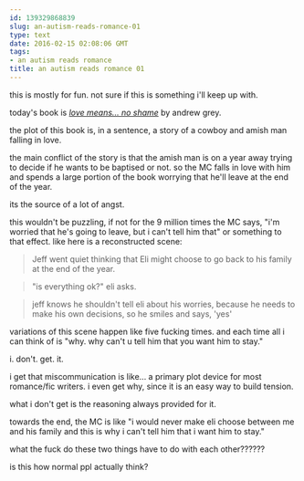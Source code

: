 ```yaml
---
id: 139329868839
slug: an-autism-reads-romance-01
type: text
date: 2016-02-15 02:08:06 GMT
tags:
- an autism reads romance
title: an autism reads romance 01
---
```

this is mostly for fun. not sure if this is something i'll keep up with. 

today's book is [_love means... no shame_](http://www.goodreads.com/book/show/6909649-love-means-no-shame) by andrew grey.

the plot of this book is, in a sentence, a story of a cowboy and amish man falling in love.

the main conflict of the story is that the amish man is on a year away trying to decide if he wants to be baptised or not. so the MC falls in love with him and spends a large portion of the book worrying that he'll leave at the end of the year.

its the source of a lot of angst.

this wouldn't be puzzling, if not for the 9 million times the MC says, "i'm worried that he's going to leave, but i can't tell him that" or something to that effect. like here is a reconstructed scene:

> Jeff went quiet thinking that Eli might choose to go back to his family at the end of the year.

> "is everything ok?" eli asks.

> jeff knows he shouldn't tell eli about his worries, because he needs to make his own decisions, so he smiles and says, 'yes'

variations of this scene happen like five fucking times. and each time all i can think of is "why. why can't u tell him that you want him to stay."

i. don't. get. it.

i get that miscommunication is like... a primary plot device for most romance/fic writers. i even get why, since it is an easy way to build tension.

what i don't get is the reasoning always provided for it.

towards the end, the MC is like "i would never make eli choose between me and his family and this is why i can't tell him that i want him to stay."

what the fuck do these two things have to do with each other??????

is this how normal ppl actually think?